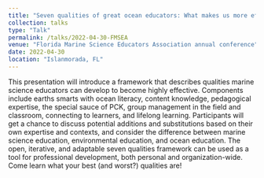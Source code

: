 ```yaml
---
title: "Seven qualities of great ocean educators: What makes us more effective?"
collection: talks
type: "Talk"
permalink: /talks/2022-04-30-FMSEA
venue: "Florida Marine Science Educators Association annual conference"
date: 2022-04-30
location: "Islanmorada, FL"
---
```


This presentation will introduce a framework that describes qualities marine science educators can develop to become highly effective. Components include earths smarts with ocean literacy, content knowledge, pedagogical expertise, the special sauce of PCK, group management in the field and classroom, connecting to learners, and lifelong learning. Participants will get a chance to discuss potential additions and substitutions based on their own expertise and contexts, and consider the difference between marine science education, environmental education, and ocean education. The open, iterative, and adaptable seven qualities framework can be used as a tool for professional development, both personal and organization-wide. Come learn what your best (and worst?) qualities are!
